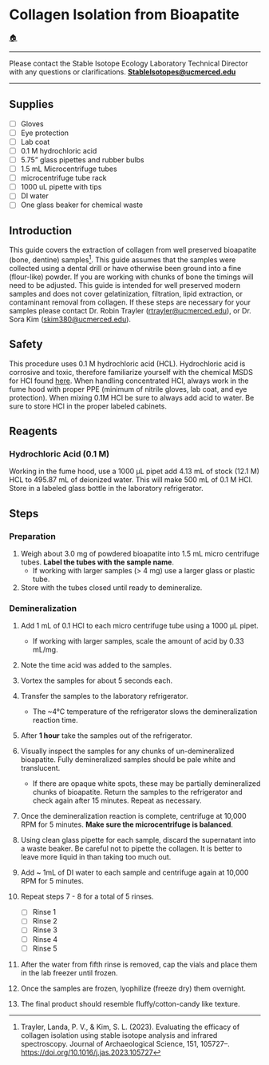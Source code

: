# Collagen Isolation from Bioapatite

[🏠](../README.md)

***

Please contact the Stable Isotope Ecology Laboratory Technical Director with any questions or clarifications. **StableIsotopes@ucmerced.edu**

***

## Supplies

- [ ] Gloves
- [ ] Eye protection
- [ ] Lab coat 
- [ ] 0.1 M hydrochloric acid
- [ ] 5.75” glass pipettes and rubber bulbs 
- [ ] 1.5 mL Microcentrifuge tubes 
- [ ] microcentrifuge tube rack
- [ ] 1000 uL pipette with tips
- [ ] DI water
- [ ] One glass beaker for chemical waste

## Introduction

This guide covers the extraction of collagen from well preserved bioapatite (bone, dentine) samples[^1]. This guide assumes that the samples were collected using a dental drill or have otherwise been ground into a fine (flour-like) powder. If you are working with chunks of bone the timings will need to be adjusted. This guide is intended for well preserved modern samples and does not cover gelatinization, filtration, lipid extraction, or contaminant removal from collagen. If these steps are necessary for your samples please contact Dr. Robin Trayler (rtrayler@ucmerced.edu), or Dr. Sora Kim (skim380@ucmerced.edu). 

## Safety

This procedure uses 0.1 M hydrochloric acid (HCL). Hydrochloric acid is corrosive and toxic, therefore familiarize yourself with the chemical MSDS for HCl found [here](https://www.fishersci.com/store/msds?partNumber=A481212&productDescription=HYDROCHLORIC+ACID+NF%2FFCC+21%2F2L&vendorId=VN00033897&countryCode=US&language=en). When handling concentrated HCl, always work in the fume hood with proper PPE (minimum of nitrile gloves, lab coat, and eye protection). When mixing 0.1M HCl be sure to always add acid to water. Be sure to store HCl in the proper labeled cabinets.


## Reagents 
### Hydrochloric Acid (0.1 M)

Working in the fume hood, use a 1000 μL pipet add  4.13 mL of stock (12.1 M) HCL to 495.87 mL of deionized water. This will make 500 mL of 0.1 M HCl. Store in a labeled glass bottle in the laboratory refrigerator.

## Steps

### Preparation
1. Weigh about 3.0 mg of powdered bioapatite into 1.5 mL micro centrifuge tubes. **Label the tubes with the sample name**. 
    * If working with larger samples (> 4 mg) use a larger glass or plastic tube.
2. Store with the tubes closed until ready to demineralize. 

### Demineralization

1. Add 1 mL of 0.1 HCl to each micro centrifuge tube using a 1000 μL pipet. 
    * If working with larger samples, scale the amount of acid by 0.33 mL/mg. 
2. Note the time acid was added to the samples.
3. Vortex the samples for about 5 seconds each.
4. Transfer the samples to the laboratory refrigerator. 
    * The ~4°C temperature of the refrigerator slows the demineralization reaction time. 
5. After **1 hour** take the samples out of the refrigerator.
6. Visually inspect the samples for any chunks of un-demineralized bioapatite. Fully demineralized samples should be pale white and translucent. 
    * If there are opaque white spots, these may be partially demineralized chunks of bioapatite. Return the samples to the refrigerator and check again after 15 minutes. Repeat as necessary. 
7. Once the demineralization reaction is complete, centrifuge at 10,000 RPM for 5 minutes. **Make sure the microcentrifuge is balanced**.
8. Using clean glass pipette for each sample, discard the supernatant into a waste beaker. Be careful not to pipette the collagen. It is better to leave more liquid in than taking too much out.
9. Add ~ 1mL of DI water to each sample and centrifuge again at 10,000 RPM for 5 minutes. 
10. Repeat steps 7 - 8 for a total of 5 rinses.

    - [ ] Rinse 1
    - [ ] Rinse 2
    - [ ] Rinse 3
    - [ ] Rinse 4
    - [ ] Rinse 5

11. After the water from fifth rinse is removed, cap the vials and place them in the lab freezer until frozen.
12. Once the samples are frozen, lyophilize (freeze dry) them overnight. 
13. The final product should resemble fluffy/cotton-candy like texture. 

[^1]: Trayler, Landa, P. V., & Kim, S. L. (2023). Evaluating the efficacy of collagen isolation using stable isotope analysis and infrared spectroscopy. Journal of Archaeological Science, 151, 105727–. https://doi.org/10.1016/j.jas.2023.105727
